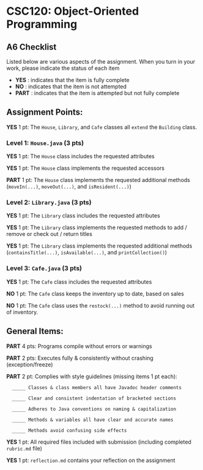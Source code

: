 # CSC120: Object-Oriented Programming
## A6 Checklist

Listed below are various aspects of the assignment.  When you turn in your work, please indicate the status of each item

- **YES** : indicates that the item is fully complete
- **NO** : indicates that the item is not attempted
- **PART** : indicates that the item is attempted but not fully complete


## Assignment Points:

**YES** 1 pt: The `House`, `Library`, and `Cafe` classes all `extend` the `Building` class.

### Level 1: `House.java` (3 pts)

**YES** 1 pt: The `House` class includes the requested attributes

**YES** 1 pt: The `House` class implements the requested accessors

**PART** 1 pt: The `House` class implements the requested additional methods (`moveIn(...)`, `moveOut(...)`, and `isResident(...)`)

### Level 2: `Library.java` (3 pts)

**YES**  1 pt: The `Library` class includes the requested attributes

**YES**  1 pt: The `Library` class implements the requested methods to add / remove or check out / return titles

**YES**  1 pt: The `Library` class implements the requested additional methods (`containsTitle(...)`, `isAvailable(...)`, and `printCollection()`)

### Level 3: `Cafe.java` (3 pts)

**YES**  1 pt: The `Cafe` class includes the requested attributes

**NO**  1 pt: The `Cafe` class keeps the inventory up to date, based on sales

**NO**  1 pt: The `Cafe` class uses the `restock(...)` method to avoid running out of inventory.



## General Items:

**PART** 4 pts: Programs compile without errors or warnings

**PART** 2 pts: Executes fully & consistently without crashing (exception/freeze)

**PART** 2 pt: Complies with style guidelines (missing items 1 pt each):

      _____ Classes & class members all have Javadoc header comments

      _____ Clear and consistent indentation of bracketed sections

      _____ Adheres to Java conventions on naming & capitalization

      _____ Methods & variables all have clear and accurate names

      _____ Methods avoid confusing side effects

**YES**  1 pt: All required files included with submission (including completed `rubric.md` file)

**YES**  1 pt: `reflection.md` contains your reflection on the assignment
